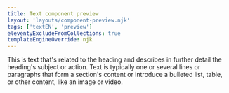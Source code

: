 ```yaml
---
title: Text component preview
layout: 'layouts/component-preview.njk'
tags: ['textEN', 'preview']
eleventyExcludeFromCollections: true
templateEngineOverride: njk
---
```


<gcds-text>
  This is text that's related to the heading and describes in further detail the heading's subject or action. Text is typically one or several lines or paragraphs that form a section's content or introduce a bulleted list, table, or other content, like an image or video.
</gcds-text>

